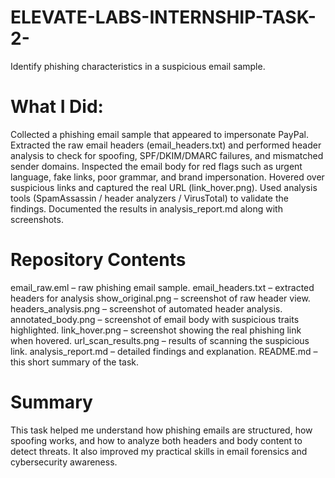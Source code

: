 # ELEVATE-LABS-INTERNSHIP-TASK-2-
Identify phishing characteristics in a suspicious email sample.
# What I Did:

Collected a phishing email sample that appeared to impersonate PayPal.
Extracted the raw email headers (email_headers.txt) and performed header analysis to check for spoofing, SPF/DKIM/DMARC failures, and mismatched sender domains.
Inspected the email body for red flags such as urgent language, fake links, poor grammar, and brand impersonation.
Hovered over suspicious links and captured the real URL (link_hover.png).
Used analysis tools (SpamAssassin / header analyzers / VirusTotal) to validate the findings.
Documented the results in analysis_report.md along with screenshots.

# Repository Contents
email_raw.eml – raw phishing email sample.
email_headers.txt – extracted headers for analysis
show_original.png – screenshot of raw header view.
headers_analysis.png – screenshot of automated header analysis.
annotated_body.png – screenshot of email body with suspicious traits highlighted.
link_hover.png – screenshot showing the real phishing link when hovered.
url_scan_results.png – results of scanning the suspicious link.
analysis_report.md – detailed findings and explanation.
README.md – this short summary of the task.

# Summary
This task helped me understand how phishing emails are structured, how spoofing works, and how to analyze both headers and body content to detect threats. It also improved my practical skills in email forensics and cybersecurity awareness.
